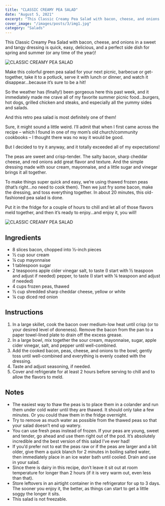 ```yaml
---
title: "CLASSIC CREAMY PEA SALAD"
date: "August 5, 2021"
excerpt: "This Classic Creamy Pea Salad with bacon, cheese, and onions in a sweet and tangy dressing is quick, easy, delicious, and a perfect side dish for spring and summer (or any time of the year)!"
cover_image: "/images/posts/3/img1.jpg"
category: "Salads"
---
```


This Classic Creamy Pea Salad with bacon, cheese, and onions in a sweet and tangy dressing is quick, easy, delicious, and a perfect side dish for spring and summer (or any time of the year)!

![CLASSIC CREAMY PEA SALAD](/images/posts/3/img1.jpg)

Make this colorful green pea salad for your next picnic, barbecue or get-together, take it to a potluck, serve it with lunch or dinner, and watch it disappear…because it’s sure to be a hit!

So the weather has (finally!) been gorgeous here this past week, and it immediately made me crave all of my favorite summer picnic food…burgers, hot dogs, grilled chicken and steaks, and especially all the yummy sides and salads.

And this retro pea salad is most definitely one of them!

Sure, it might sound a little weird. I’ll admit that when I first came across the recipe – which I found in one of my mom’s old church/community cookbooks – I thought there was no way it would be good.

But I decided to try it anyway, and it totally exceeded all of my expectations!

The peas are sweet and crisp-tender. The salty bacon, sharp cheddar cheese, and red onions add great flavor and texture. And the simple dressing made with sour cream, mayonnaise, and a little sugar and vinegar brings it all together.

To make things super quick and easy, we’re using thawed frozen peas (that’s right…no need to cook them). Then we just fry some bacon, make the dressing, and toss everything together. In about 20 minutes, this old-fashioned pea salad is done.

Put it in the fridge for a couple of hours to chill and let all of those flavors meld together, and then it’s ready to enjoy…and enjoy it, you will!

![CLASSIC CREAMY PEA SALAD](/images/posts/3/img2.jpg)

## Ingredients

- 8 slices bacon, chopped into ½-inch pieces
- ½ cup sour cream
- ¼ cup mayonnaise
- 1 tablespoon sugar
- 2 teaspoons apple cider vinegar
  salt, to taste (I start with ½ teaspoon and adjust if needed)
  pepper, to taste (I start with ¼ teaspoon and adjust if needed)
- 4 cups frozen peas, thawed
- ½ cup shredded sharp cheddar cheese, yellow or white
- ¼ cup diced red onion

## Instructions

1. In a large skillet, cook the bacon over medium-low heat until crisp (or to your desired level of doneness). Remove the bacon from the pan to a paper towel-lined plate to drain off the excess grease.
2. In a large bowl, mix together the sour cream, mayonnaise, sugar, apple cider vinegar, salt, and pepper until well-combined.
3. Add the cooked bacon, peas, cheese, and onions to the bowl; gently toss until well-combined and everything is evenly coated with the dressing.
4. Taste and adjust seasoning, if needed.
5. Cover and refrigerate for at least 2 hours before serving to chill and to allow the flavors to meld.

## Notes

- The easiest way to thaw the peas is to place them in a colander and run them under cold water until they are thawed. It should only take a few minutes. Or you could thaw them in the fridge overnight.
- Try to remove as much water as possible from the thawed peas so that your salad doesn’t end up watery.
- You can use fresh peas instead of frozen. If your peas are young, sweet and tender, go ahead and use them right out of the pod. It’s absolutely incredible and the best version of this salad I’ve ever had!
- If you’d prefer not to eat the peas raw or if the peas are larger and a bit older, give them a quick blanch for 2 minutes in boiling salted water, then immediately place in an ice water bath until cooled. Drain and use in your salad.
- Since there is dairy in this recipe, don’t leave it sit out at room temperature for longer than 2 hours (if it is very warm out, even less than that).
- Store leftovers in an airtight container in the refrigerator for up to 3 days. The sooner you enjoy it, the better, as things can start to get a little soggy the longer it sits.
- This salad is not freezable.
